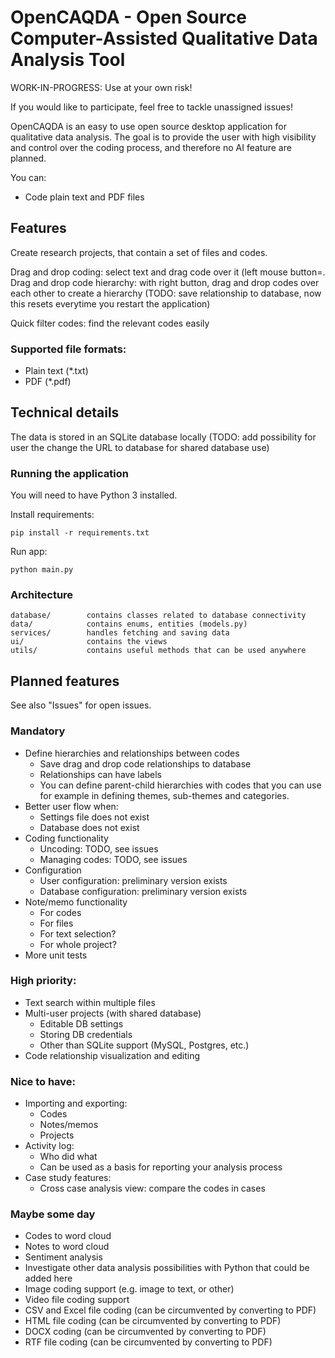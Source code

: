 # OpenCAQDA - Open Source Computer-Assisted Qualitative Data Analysis Tool

WORK-IN-PROGRESS: Use at your own risk! 

If you would like to participate, feel free to tackle unassigned issues! 

OpenCAQDA is an easy to use open source desktop application for qualitative data analysis. The goal is to provide the user with high visibility and control over the coding process, and therefore no AI feature are planned. 

You can:

- Code plain text and PDF files


## Features

Create research projects, that contain a set of files and codes.

Drag and drop coding: select text and drag code over it (left mouse button=.
Drag and drop code hierarchy: with right button, drag and drop codes over each other to create a hierarchy (TODO: save relationship to database, now this resets everytime you restart the application)

Quick filter codes: find the relevant codes easily


### Supported file formats:

- Plain text (*.txt)
- PDF (*.pdf)

## Technical details

The data is stored in an SQLite database locally (TODO: add possibility for user the change the URL to database for shared database use)


### Running the application

You will need to have Python 3 installed.

Install requirements:

`pip install -r requirements.txt`

Run app:

`python main.py`

### Architecture

```
database/        contains classes related to database connectivity 
data/            contains enums, entities (models.py)
services/        handles fetching and saving data
ui/              contains the views 
utils/           contains useful methods that can be used anywhere
```

## Planned features

See also "Issues" for open issues.

### Mandatory

- Define hierarchies and relationships between codes
    - Save drag and drop code relationships to database
    - Relationships can have labels
    - You can define parent-child hierarchies with codes that you can use for
example in defining themes, sub-themes and categories.
- Better user flow when:
    - Settings file does not exist
    - Database does not exist
- Coding functionality
    - Uncoding: TODO, see issues
    - Managing codes: TODO, see issues
- Configuration
    - User configuration: preliminary version exists
    - Database configuration: preliminary version exists 
- Note/memo functionality
    - For codes
    - For files
    - For text selection?
    - For whole project?
- More unit tests

### High priority:

- Text search within multiple files
- Multi-user projects (with shared database)
    - Editable DB settings
    - Storing DB credentials
    - Other than SQLite support (MySQL, Postgres, etc.)
- Code relationship visualization and editing

### Nice to have:

- Importing and exporting:
    - Codes
    - Notes/memos
    - Projects
- Activity log:
    - Who did what
    - Can be used as a basis for reporting your analysis process
- Case study features:
    - Cross case analysis view: compare the codes in cases

### Maybe some day

- Codes to word cloud
- Notes to word cloud
- Sentiment analysis
- Investigate other data analysis possibilities with Python that could be added here
- Image coding support (e.g. image to text, or other)
- Video file coding support
- CSV and Excel file coding (can be circumvented by converting to PDF)
- HTML file coding (can be circumvented by converting to PDF)
- DOCX coding (can be circumvented by converting to PDF)
- RTF file coding (can be circumvented by converting to PDF)
